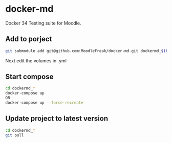 # docker-md

Docker 34 Testing suite for Moodle. 

## Add to porject

```bash
git submodule add git@github.com:MoodleFreak/docker-md.git dockermd_$(basename `pwd`)
```

Next edit the volumes in .yml 

## Start compose

```bash
cd dockermd_*
docker-compose up 
OR
docker-compose up --force-recreate
```

## Update project to latest version

```bash
cd dockermd_*
git pull
```
